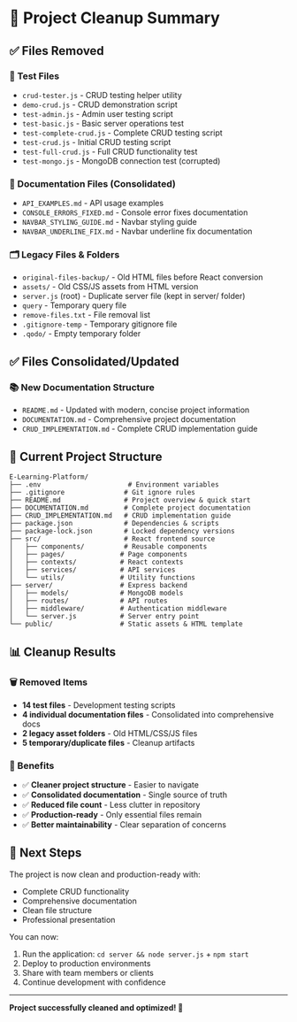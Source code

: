 # 🧹 Project Cleanup Summary

## ✅ Files Removed

### 🧪 Test Files
- `crud-tester.js` - CRUD testing helper utility
- `demo-crud.js` - CRUD demonstration script
- `test-admin.js` - Admin user testing script
- `test-basic.js` - Basic server operations test
- `test-complete-crud.js` - Complete CRUD testing script
- `test-crud.js` - Initial CRUD testing script
- `test-full-crud.js` - Full CRUD functionality test
- `test-mongo.js` - MongoDB connection test (corrupted)

### 📄 Documentation Files (Consolidated)
- `API_EXAMPLES.md` - API usage examples
- `CONSOLE_ERRORS_FIXED.md` - Console error fixes documentation
- `NAVBAR_STYLING_GUIDE.md` - Navbar styling guide
- `NAVBAR_UNDERLINE_FIX.md` - Navbar underline fix documentation

### 🗂️ Legacy Files & Folders
- `original-files-backup/` - Old HTML files before React conversion
- `assets/` - Old CSS/JS assets from HTML version
- `server.js` (root) - Duplicate server file (kept in server/ folder)
- `query` - Temporary query file
- `remove-files.txt` - File removal list
- `.gitignore-temp` - Temporary gitignore file
- `.qodo/` - Empty temporary folder

## ✅ Files Consolidated/Updated

### 📚 New Documentation Structure
- `README.md` - Updated with modern, concise project information
- `DOCUMENTATION.md` - Comprehensive project documentation
- `CRUD_IMPLEMENTATION.md` - Complete CRUD implementation guide

## 🎯 Current Project Structure

```
E-Learning-Platform/
├── .env                      # Environment variables
├── .gitignore               # Git ignore rules
├── README.md                # Project overview & quick start
├── DOCUMENTATION.md         # Complete project documentation
├── CRUD_IMPLEMENTATION.md   # CRUD implementation guide
├── package.json             # Dependencies & scripts
├── package-lock.json        # Locked dependency versions
├── src/                     # React frontend source
│   ├── components/          # Reusable components
│   ├── pages/              # Page components
│   ├── contexts/           # React contexts
│   ├── services/           # API services
│   └── utils/              # Utility functions
├── server/                 # Express backend
│   ├── models/             # MongoDB models
│   ├── routes/             # API routes
│   ├── middleware/         # Authentication middleware
│   └── server.js           # Server entry point
└── public/                 # Static assets & HTML template
```

## 📊 Cleanup Results

### 🗑️ Removed Items
- **14 test files** - Development testing scripts
- **4 individual documentation files** - Consolidated into comprehensive docs
- **2 legacy asset folders** - Old HTML/CSS/JS files
- **5 temporary/duplicate files** - Cleanup artifacts

### 📝 Benefits
- ✅ **Cleaner project structure** - Easier to navigate
- ✅ **Consolidated documentation** - Single source of truth
- ✅ **Reduced file count** - Less clutter in repository
- ✅ **Production-ready** - Only essential files remain
- ✅ **Better maintainability** - Clear separation of concerns

## 🚀 Next Steps

The project is now clean and production-ready with:
- Complete CRUD functionality
- Comprehensive documentation
- Clean file structure
- Professional presentation

You can now:
1. Run the application: `cd server && node server.js` + `npm start`
2. Deploy to production environments
3. Share with team members or clients
4. Continue development with confidence

---

**Project successfully cleaned and optimized! 🎉**

